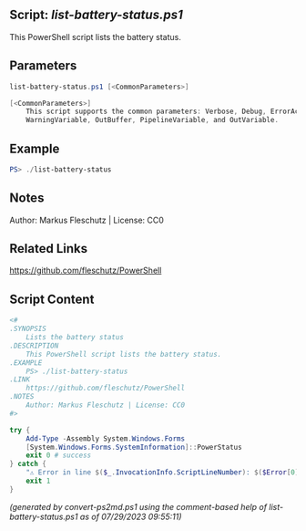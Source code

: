 ## Script: *list-battery-status.ps1*

This PowerShell script lists the battery status.

## Parameters
```powershell
list-battery-status.ps1 [<CommonParameters>]

[<CommonParameters>]
    This script supports the common parameters: Verbose, Debug, ErrorAction, ErrorVariable, WarningAction, 
    WarningVariable, OutBuffer, PipelineVariable, and OutVariable.
```

## Example
```powershell
PS> ./list-battery-status

```

## Notes
Author: Markus Fleschutz | License: CC0

## Related Links
https://github.com/fleschutz/PowerShell

## Script Content
```powershell
<#
.SYNOPSIS
	Lists the battery status
.DESCRIPTION
	This PowerShell script lists the battery status.
.EXAMPLE
	PS> ./list-battery-status
.LINK
	https://github.com/fleschutz/PowerShell
.NOTES
	Author: Markus Fleschutz | License: CC0
#>

try {
	Add-Type -Assembly System.Windows.Forms
	[System.Windows.Forms.SystemInformation]::PowerStatus
	exit 0 # success
} catch {
	"⚠️ Error in line $($_.InvocationInfo.ScriptLineNumber): $($Error[0])"
	exit 1
}
```

*(generated by convert-ps2md.ps1 using the comment-based help of list-battery-status.ps1 as of 07/29/2023 09:55:11)*
